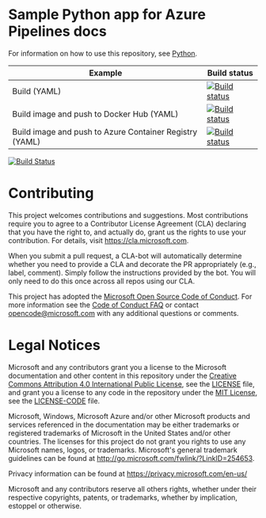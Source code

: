 # Sample Python app for Azure Pipelines docs

For information on how to use this repository, see [Python](https://docs.microsoft.com/azure/devops/pipelines/languages/python).

| Example | Build status |
|---------|--------------|
| Build (YAML) | [![Build status](https://dev.azure.com/pipelines-docs/docs/_apis/build/status/python-django/python)](https://dev.azure.com/pipelines-docs/docs/_build/latest?definitionId=13) |
| Build image and push to Docker Hub (YAML) | [![Build status](https://dev.azure.com/pipelines-docs/docs/_apis/build/status/python-django/python-dockerhub)](https://dev.azure.com/pipelines-docs/docs/_build/latest?definitionId=14) |
| Build image and push to Azure Container Registry (YAML) | [![Build status](https://dev.azure.com/pipelines-docs/docs/_apis/build/status/python-django/python-acr)](https://dev.azure.com/pipelines-docs/docs/_build/latest?definitionId=15) |

[![Build Status](https://dev.azure.com/dirkvermeylen/QuickProc/_apis/build/status/dirkhpe.dgxdocker)](https://dev.azure.com/dirkvermeylen/QuickProc/_build/latest?definitionId=2)

# Contributing

This project welcomes contributions and suggestions.  Most contributions require you to agree to a
Contributor License Agreement (CLA) declaring that you have the right to, and actually do, grant us
the rights to use your contribution. For details, visit https://cla.microsoft.com.

When you submit a pull request, a CLA-bot will automatically determine whether you need to provide
a CLA and decorate the PR appropriately (e.g., label, comment). Simply follow the instructions
provided by the bot. You will only need to do this once across all repos using our CLA.

This project has adopted the [Microsoft Open Source Code of Conduct](https://opensource.microsoft.com/codeofconduct/).
For more information see the [Code of Conduct FAQ](https://opensource.microsoft.com/codeofconduct/faq/) or
contact [opencode@microsoft.com](mailto:opencode@microsoft.com) with any additional questions or comments.

# Legal Notices

Microsoft and any contributors grant you a license to the Microsoft documentation and other content
in this repository under the [Creative Commons Attribution 4.0 International Public License](https://creativecommons.org/licenses/by/4.0/legalcode),
see the [LICENSE](LICENSE) file, and grant you a license to any code in the repository under the [MIT License](https://opensource.org/licenses/MIT), see the
[LICENSE-CODE](LICENSE-CODE) file.

Microsoft, Windows, Microsoft Azure and/or other Microsoft products and services referenced in the documentation
may be either trademarks or registered trademarks of Microsoft in the United States and/or other countries.
The licenses for this project do not grant you rights to use any Microsoft names, logos, or trademarks.
Microsoft's general trademark guidelines can be found at http://go.microsoft.com/fwlink/?LinkID=254653.

Privacy information can be found at https://privacy.microsoft.com/en-us/

Microsoft and any contributors reserve all others rights, whether under their respective copyrights, patents,
or trademarks, whether by implication, estoppel or otherwise.
